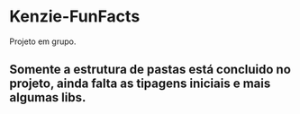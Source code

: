 # Kenzie-FunFacts
Projeto em grupo.

<h2>Somente a estrutura de pastas está concluido no projeto, ainda falta as tipagens iniciais e mais algumas libs.
